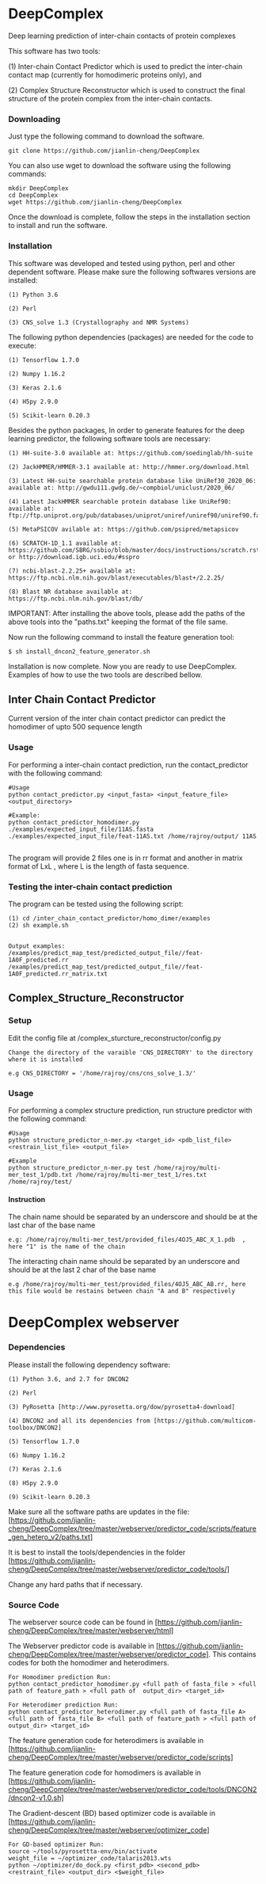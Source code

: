 # DeepComplex
Deep learning prediction of inter-chain contacts of protein complexes

This software has two tools:

(1) Inter-chain Contact Predictor which is used to predict the inter-chain contact map (currently for homodimeric proteins only), and

(2) Complex Structure Reconstructor which is used to construct the final structure of the protein complex from the inter-chain contacts.



###                  Downloading             

Just type the following command to download the software.


`git clone https://github.com/jianlin-cheng/DeepComplex`

You can also use wget to download the software using the following commands:

```
mkdir DeepComplex
cd DeepComplex
wget https://github.com/jianlin-cheng/DeepComplex
```

Once the download is complete, follow the steps in the installation section to install and run the software.


###                  Installation             

This software was developed and tested using python, perl and other dependent software. Please make sure the following softwares versions are installed:

    (1) Python 3.6

    (2) Perl

    (3) CNS_solve 1.3 (Crystallography and NMR Systems)


The following python dependencies (packages) are needed for the code to execute:

    (1) Tensorflow 1.7.0

    (2) Numpy 1.16.2

    (3) Keras 2.1.6

    (4) H5py 2.9.0

    (5) Scikit-learn 0.20.3


Besides the python packages, In order to generate features for the deep learning predictor, the following software tools are necessary:

    (1) HH-suite-3.0 available at: https://github.com/soedinglab/hh-suite

    (2) JackHMMER/HMMER-3.1 available at: http://hmmer.org/download.html

    (3) Latest HH-suite searchable protein database like UniRef30_2020_06: available at: http://gwdu111.gwdg.de/~compbiol/uniclust/2020_06/

    (4) Latest JackHMMER searchable protein database like UniRef90: available at: ftp://ftp.uniprot.org/pub/databases/uniprot/uniref/uniref90/uniref90.fasta.gz

    (5) MetaPSICOV avilable at: https://github.com/psipred/metapsicov

    (6) SCRATCH-1D_1.1 available at: https://github.com/SBRG/ssbio/blob/master/docs/instructions/scratch.rst or http://download.igb.uci.edu/#sspro

    (7) ncbi-blast-2.2.25+ available at: https://ftp.ncbi.nlm.nih.gov/blast/executables/blast+/2.2.25/

    (8) Blast NR database available at: https://ftp.ncbi.nlm.nih.gov/blast/db/


IMPORTANT: After installing the above tools, please add the paths of the above tools into the "paths.txt" keeping the format of the file same.

Now run the following command to install the feature generation tool:

`$ sh install_dncon2_feature_generator.sh`


Installation is now complete. Now you are ready to use DeepComplex. Examples of how to use the two tools are described bellow.




##                  Inter Chain Contact Predictor                 

Current version of the inter chain contact predictor can predict the homodimer of upto 500 sequence length

### Usage
For performing a inter-chain contact prediction, run the contact_predictor with the following command:

```
#Usage
python contact_predictor.py <input_fasta> <input_feature_file> <output_directory>

#Example:
python contact_predictor_homodimer.py ./examples/expected_input_file/11AS.fasta ./examples/expected_input_file/feat-11AS.txt /home/rajroy/output/ 11AS
 
```
The program will provide 2 files one is in rr format and another in matrix format of LxL , where L is the length of fasta sequence.
### Testing the inter-chain contact prediction
The program can be tested using the following script:
```
(1) cd /inter_chain_contact_predictor/homo_dimer/examples
(2) sh example.sh


Output examples:
/examples/predict_map_test/predicted_output_file//feat-1A0F_predicted.rr
/examples/predict_map_test/predicted_output_file//feat-1A0F_predicted.rr_matrix.txt
```





##                 Complex_Structure_Reconstructor             

### Setup

Edit the config file at /complex_sturcture_reconstructor/config.py
```
Change the directory of the varaible 'CNS_DIRECTORY' to the directory where it is installed

e.g CNS_DIRECTORY = '/home/rajroy/cns/cns_solve_1.3/'

```

###                        Usage

For performing a complex structure prediction, run structure predictor with the following command:
```
#Usage
python structure_predictor_n-mer.py <target_id> <pdb_list_file> <restrain_list_file> <output_file>

#Example
python structure_predictor_n-mer.py test /home/rajroy/multi-mer_test_1/pdb.txt /home/rajroy/multi-mer_test_1/res.txt /home/rajroy/test/

```

#### Instruction
The chain name should be separated by an underscore and should be at the last char of the base name
```
e.g: /home/rajroy/multi-mer_test/provided_files/4OJ5_ABC_X_1.pdb  , here "1" is the name of the chain
```
The interacting chain name should be separated by an underscore and should be at the last 2 char of the base name
```
e.g /home/rajroy/multi-mer_test/provided_files/4OJ5_ABC_AB.rr, here this file would be restains between chain "A and B" respectively
```

# DeepComplex webserver

### Dependencies

Please install the following dependency software:

    (1) Python 3.6, and 2.7 for DNCON2

    (2) Perl

    (3) PyRosetta [http://www.pyrosetta.org/dow/pyrosetta4-download]

    (4) DNCON2 and all its dependencies from [https://github.com/multicom-toolbox/DNCON2]

    (5) Tensorflow 1.7.0

    (6) Numpy 1.16.2

    (7) Keras 2.1.6

    (8) H5py 2.9.0

    (9) Scikit-learn 0.20.3

Make sure all the software paths are updates in the file: [https://github.com/jianlin-cheng/DeepComplex/tree/master/webserver/predictor_code/scripts/feature_gen_hetero_v2/paths.txt]

It is best to install the tools/dependencies in the folder [https://github.com/jianlin-cheng/DeepComplex/tree/master/webserver/predictor_code/tools/]

Change any hard paths that if necessary. 

### Source Code

The webserver source code can be found in [https://github.com/jianlin-cheng/DeepComplex/tree/master/webserver/html]

The Webserver predictor code is available in [https://github.com/jianlin-cheng/DeepComplex/tree/master/webserver/predictor_code]. This contains codes for both the homodimer and heterodimers. 

```
For Homodimer prediction Run:
python contact_predictor_homodimer.py <full path of fasta_file > <full path of feature_path > <full path of  output_dir> <target_id>

For Heterodimer prediction Run:
python contact_predictor_heterodimer.py <full path of fasta_file A> <full path of fasta_file B> <full path of feature_path > <full path of  output_dir> <target_id>
```

The feature generation code for heterodimers is available in [https://github.com/jianlin-cheng/DeepComplex/tree/master/webserver/predictor_code/scripts]

The feature generation code for homodimers is available in [https://github.com/jianlin-cheng/DeepComplex/tree/master/webserver/predictor_code/tools/DNCON2/dncon2-v1.0.sh]

The Gradient-descent (BD) based optimizer code is available in [https://github.com/jianlin-cheng/DeepComplex/tree/master/webserver/optimizer_code] 

```
For GD-based optimizer Run:
source ~/tools/pyrosettta-env/bin/activate
weight_file = ~/optimizer_code/talaris2013.wts
python ~/optimizer/do_dock.py <first_pdb> <second_pdb> <restraint_file> <output_dir> <$weight_file>
```



 






